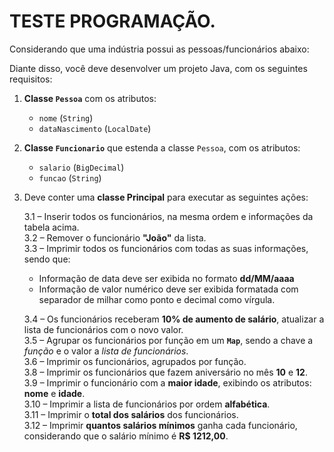 # TESTE PROGRAMAÇÃO.

Considerando que uma indústria possui as pessoas/funcionários abaixo:

Diante disso, você deve desenvolver um projeto Java, com os seguintes requisitos:

1. **Classe `Pessoa`** com os atributos:  
   - `nome` (`String`)  
   - `dataNascimento` (`LocalDate`)

2. **Classe `Funcionario`** que estenda a classe `Pessoa`, com os atributos:  
   - `salario` (`BigDecimal`)  
   - `funcao` (`String`)

3. Deve conter uma **classe Principal** para executar as seguintes ações:  

   3.1 – Inserir todos os funcionários, na mesma ordem e informações da tabela acima.  
   3.2 – Remover o funcionário **"João"** da lista.  
   3.3 – Imprimir todos os funcionários com todas as suas informações, sendo que:  
   - Informação de data deve ser exibida no formato **dd/MM/aaaa**  
   - Informação de valor numérico deve ser exibida formatada com separador de milhar como ponto e decimal como vírgula.  

   3.4 – Os funcionários receberam **10% de aumento de salário**, atualizar a lista de funcionários com o novo valor.  
   3.5 – Agrupar os funcionários por função em um **`Map`**, sendo a chave a *função* e o valor a *lista de funcionários*.  
   3.6 – Imprimir os funcionários, agrupados por função.  
   3.8 – Imprimir os funcionários que fazem aniversário no mês **10** e **12**.  
   3.9 – Imprimir o funcionário com a **maior idade**, exibindo os atributos: **nome** e **idade**.  
   3.10 – Imprimir a lista de funcionários por ordem **alfabética**.  
   3.11 – Imprimir o **total dos salários** dos funcionários.  
   3.12 – Imprimir **quantos salários mínimos** ganha cada funcionário, considerando que o salário mínimo é **R$ 1212,00**.
